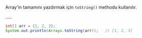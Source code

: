 Array'in tamamını yazdırmak için `toString()` methodu kullanılır.

.....

```java
int[] arr = {1, 2, 3};
System.out.println(Arrays.toString(arr));   // [1, 2, 3]
```
